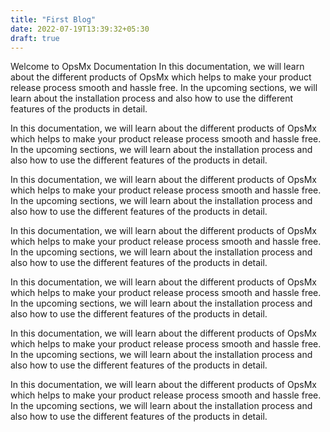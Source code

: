 ```yaml
---
title: "First Blog"
date: 2022-07-19T13:39:32+05:30
draft: true
---
```


Welcome to OpsMx Documentation
In this documentation, we will learn about the different products of OpsMx which helps to make your product release process smooth and hassle free. In the upcoming sections, we will learn about the installation process and also how to use the different features of the products in detail.

In this documentation, we will learn about the different products of OpsMx which helps to make your product release process smooth and hassle free. In the upcoming sections, we will learn about the installation process and also how to use the different features of the products in detail.

In this documentation, we will learn about the different products of OpsMx which helps to make your product release process smooth and hassle free. In the upcoming sections, we will learn about the installation process and also how to use the different features of the products in detail.

In this documentation, we will learn about the different products of OpsMx which helps to make your product release process smooth and hassle free. In the upcoming sections, we will learn about the installation process and also how to use the different features of the products in detail.

In this documentation, we will learn about the different products of OpsMx which helps to make your product release process smooth and hassle free. In the upcoming sections, we will learn about the installation process and also how to use the different features of the products in detail.

In this documentation, we will learn about the different products of OpsMx which helps to make your product release process smooth and hassle free. In the upcoming sections, we will learn about the installation process and also how to use the different features of the products in detail.

In this documentation, we will learn about the different products of OpsMx which helps to make your product release process smooth and hassle free. In the upcoming sections, we will learn about the installation process and also how to use the different features of the products in detail.